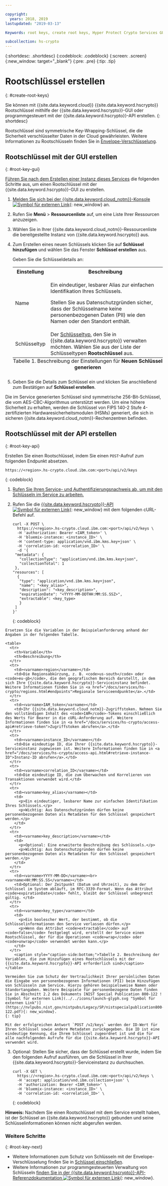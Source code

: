 ```yaml
---

copyright:
  years: 2018, 2019
lastupdated: "2019-03-13"

Keywords: root keys, create root keys, Hyper Protect Crypto Services GUI, symmetric key

subcollection: hs-crypto
---
```


{:shortdesc: .shortdesc}
{:codeblock: .codeblock}
{:screen: .screen}
{:new_window: target="_blank"}
{:pre: .pre}
{:tip: .tip}

# Rootschlüssel erstellen
{: #create-root-keys}

Sie können mit {{site.data.keyword.cloud}} {{site.data.keyword.hscrypto}} Rootschlüssel mithilfe der {{site.data.keyword.hscrypto}}-GUI oder programmgesteuert mit der {{site.data.keyword.hscrypto}}-API erstellen.
{: shortdesc}

Rootschlüssel sind symmetrische Key-Wrapping-Schlüssel, die die Sicherheit verschlüsselter Daten in der Cloud gewährleisten. Weitere Informationen zu Rootschlüsseln finden Sie in [Envelope-Verschlüsselung](/docs/services/key-protect/concepts/envelope-encryption.html).

## Rootschlüssel mit der GUI erstellen
{: #root-key-gui}

[Führen Sie nach dem Erstellen einer Instanz dieses Services](/docs/services/hs-crypto/provision.html) die folgenden Schritte aus, um einen Rootschlüssel mit der {{site.data.keyword.hscrypto}}-GUI zu erstellen.

1. [Melden Sie sich bei der {{site.data.keyword.cloud_notm}}-Konsole ![Symbol für externen Link](../../icons/launch-glyph.svg "Symbol für externen Link")](https://cloud.ibm.com/){: new_window} an.
2. Rufen Sie **Menü** &gt; **Ressourcenliste** auf, um eine Liste Ihrer Ressourcen anzuzeigen. 
3. Wählen Sie in Ihrer {{site.data.keyword.cloud_notm}}-Ressourcenliste die bereitgestellte Instanz von {{site.data.keyword.hscrypto}} aus. 
4. Zum Erstellen eines neuen Schlüssels klicken Sie auf **Schlüssel hinzufügen** und wählen Sie das Fenster **Schlüssel erstellen** aus. 

    Geben Sie die Schlüsseldetails an:

    <table>
      <tr>
        <th>Einstellung</th>
        <th>Beschreibung</th>
      </tr>
      <tr>
        <td>Name</td>
        <td>
          <p>Ein eindeutiger, lesbarer Alias zur einfachen Identifikation Ihres Schlüssels.</p>
          <p>Stellen Sie aus Datenschutzgründen sicher, dass der Schlüsselname keine personenbezogenen Daten (PII) wie den Namen oder den Standort enthält.</p>
        </td>
      </tr>
      <tr>
        <td>Schlüsseltyp</td>
        <td>Der <a href="/docs/services/key-protect/concepts/envelope-encryption.html#key-types">Schlüsseltyp</a>, den Sie in {{site.data.keyword.hscrypto}} verwalten möchten. Wählen Sie aus der Liste der Schlüsseltypen <b>Rootschlüssel</b> aus.</td>
      </tr>
      <caption style="caption-side:bottom;">Tabelle 1. Beschreibung der Einstellungen für <b>Neuen Schlüssel generieren</b></caption>
    </table>

5. Geben Sie die Details zum Schlüssel ein und klicken Sie anschließend zum Bestätigen auf **Schlüssel erstellen**.

Die im Service generierten Schlüssel sind symmetrische 256-Bit-Schlüssel, die vom AES-CBC-Algorithmus unterstützt werden. Um eine höhere Sicherheit zu erhalten, werden die Schlüssel von FIPS 140-2 Stufe 4-zertifizierten Hardwaresicherheitsmodulen (HSMs) generiert, die sich in sicheren {{site.data.keyword.cloud_notm}}-Rechenzentren befinden.

## Rootschlüssel mit der API erstellen
{: #root-key-api}

Erstellen Sie einen Rootschlüssel, indem Sie einen `POST`-Aufruf zum folgenden Endpunkt absetzen.

```
https://<region>.hs-crypto.cloud.ibm.com:<port>/api/v2/keys
```
{: codeblock}

1. [Rufen Sie Ihren Service- und Authentifizierungsnachweis ab, um mit den Schlüsseln im Service zu arbeiten.](/docs/services/hs-crypto/access-api.html)

2. Rufen Sie die [{{site.data.keyword.hscrypto}}-API ![Symbol für externen Link](../../icons/launch-glyph.svg "Symbol für externen Link")](https://{DomainName}/apidocs/hs-crypto){: new_window} mit dem folgenden cURL-Befehl auf.

    ```cURL
    curl -X POST \
      https://<region>.hs-crypto.cloud.ibm.com:<port>/api/v2/keys \
      -H 'authorization: Bearer <IAM_token>' \
      -H 'bluemix-instance: <instance_ID>' \
      -H 'content-type: application/vnd.ibm.kms.key+json' \
      -H 'correlation-id: <correlation_ID>' \
      -d '{
     "metadata": {
       "collectionType": "application/vnd.ibm.kms.key+json",
       "collectionTotal": 1
     },
    "resources": [
      {
       "type": "application/vnd.ibm.kms.key+json",
       "name": "<key_alias>",
       "description": "<key_description>",
       "expirationDate": "<YYYY-MM-DDTHH:MM:SS.SSZ>",
       "extractable": <key_type>
       }
     ]
    }'
    ```
    {: codeblock}
<!--    To work with keys within a Cloud Foundry org and space in your account, replace `Bluemix-Instance` with the appropriate `Bluemix-org` and `Bluemix-space` headers. [For more information, see the {{site.data.keyword.hscrypto}} API reference doc ![External link icon](../../icons/launch-glyph.svg "External link icon")](https://{DomainName}/apidocs/hs-crypto){: new_window}.
    {: tip} -->

    Ersetzen Sie die Variablen in der Beispielanforderung anhand der Angaben in der folgenden Tabelle. 

    <table>
      <tr>
        <th>Variable</th>
        <th>Beschreibung</th>
      </tr>
      <tr>
        <td><varname>region</varname></td>
        <td>Die Regionsabkürzung, z. B. <code>us-south</code> oder <code>eu-gb</code>, die den geografischen Bereich darstellt, in dem sich Ihre {{site.data.keyword.hscrypto}}-Serviceinstanz befindet. Weitere Informationen finden Sie in <a href="/docs/services/hs-crypto/regions.html#endpoints">Regionale Serviceendpunkte</a>.</td>
      </tr>
      <tr>
        <td><varname>IAM_token</varname></td>
        <td>Ihr {{site.data.keyword.cloud_notm}}-Zugriffstoken. Nehmen Sie den vollständigen Inhalt des <code>IAM</code>-Tokens einschließlich des Werts für Bearer in die cURL-Anforderung auf. Weitere Informationen finden Sie in <a href="/docs/services/hs-crypto/access-api#retrieve-token">Zugriffstoken abrufen</a>.</td>
      </tr>
      <tr>
        <td><varname>instance_ID</varname></td>
        <td>Die eindeutige ID, die Ihrer {{site.data.keyword.hscrypto}}-Serviceinstanz zugewiesen ist. Weitere Informationen finden Sie in <a href="/docs/services/hs-crypto/access-api.html#retrieve-instance-ID">Instanz-ID abrufen</a>.</td>
      </tr>
      <tr>
        <td><varname>correlation_ID</varname></td>
        <td>Die eindeutige ID, die zum Überwachen und Korrelieren von Transaktionen verwendet wird.</td>
      </tr>
      <tr>
        <td><varname>key_alias</varname></td>
        <td>
          <p>Ein eindeutiger, lesbarer Name zur einfachen Identifikation Ihres Schlüssels.</p>
          <p>Wichtig: Aus Datenschutzgründen dürfen keine personenbezogenen Daten als Metadaten für den Schlüssel gespeichert werden.</p>
        </td>
      </tr>
      <tr>
        <td><varname>key_description</varname></td>
        <td>
          <p>Optional: Eine erweiterte Beschreibung des Schlüssels.</p>
          <p>Wichtig: Aus Datenschutzgründen dürfen keine personenbezogenen Daten als Metadaten für den Schlüssel gespeichert werden.</p>
        </td>
      </tr>
      <tr>
        <td><varname>YYYY-MM-DD</varname><br><varname>HH:MM:SS.SS</varname></td>
        <td>Optional: Der Zeitpunkt (Datum und Uhrzeit), zu dem der Schlüssel im System abläuft, im RFC-3339-Format. Wenn das Attribut <code>expirationDate</code> fehlt, bleibt der Schlüssel unbegrenzt gültig. </td>
      </tr>
      <tr>
        <td><varname>key_type</varname></td>
        <td>
          <p>Ein boolescher Wert, der bestimmt, ob die Schlüsselinformationen den Service verlassen dürfen.</p>
          <p>Wenn das Attribut <code>extractable</code> auf <code>false</code> festgelegt wird, erstellt der Service einen Rootschlüssel, der für die Operationen <code>wrap</code> oder <code>unwrap</code> verwendet werden kann.</p>
        </td>
      </tr>
        <caption style="caption-side:bottom;">Tabelle 2. Beschreibung der Variablen, die zum Hinzufügen eines Rootschlüssels mit der {{site.data.keyword.hscrypto}}-API erforderlich sind</caption>
    </table>

    Vermeiden Sie zum Schutz der Vertraulichkeit Ihrer persönlichen Daten die Eingabe von personenbezogenen Informationen (PII) beim Hinzufügen von Schlüsseln zum Service. Hierzu gehören beispielsweise Namen oder Standortangaben. Weitere Beispiele für personenbezogene Daten finden Sie in Abschnitt 2.2 des Dokuments [NIST Special Publication 800-122 ![Symbol für externen Link](../../icons/launch-glyph.svg "Symbol für externen Link")](https://nvlpubs.nist.gov/nistpubs/Legacy/SP/nistspecialpublication800-122.pdf){: new_window}.
    {: tip}

    Mit der erfolgreichen Antwort `POST /v2/keys` werden der ID-Wert für Ihren Schlüssel sowie andere Metadaten zurückgegeben. Die ID ist eine eindeutige Kennung, die Ihrem Schlüssel zugeordnet ist und die für alle nachfolgenden Aufrufe für die {{site.data.keyword.hscrypto}}-API verwendet wird.

3. Optional: Stellen Sie sicher, dass der Schlüssel erstellt wurde, indem Sie den folgenden Aufruf ausführen, um die Schlüssel in Ihrer {{site.data.keyword.hscrypto}}-Serviceinstanz zu durchsuchen.

    ```cURL
    curl -X GET \
      https://<region>.hs-crypto.cloud.ibm.com:<port>/api/v2/keys \
      -H 'accept: application/vnd.ibm.collection+json' \
      -H 'authorization: Bearer <IAM_token>' \
      -H 'bluemix-instance: <instance_ID>' \
      -H 'correlation-id: <correlation_ID>' \
    ```
    {: codeblock}

**Hinweis:** Nachdem Sie einen Rootschlüssel mit dem Service erstellt haben, ist der Schlüssel an {{site.data.keyword.hscrypto}} gebunden und seine Schlüsselinformationen können nicht abgerufen werden.

### Weitere Schritte
{: #root-key-next}

- Weitere Informationen zum Schutz von Schlüsseln mit der Envelope-Verschlüsselung finden Sie in [Schlüssel einschließen](/docs/services/hs-crypto/wrap-keys.html).
- Weitere Informationen zur programmgesteuerten Verwaltung von Schlüsseln [finden Sie in der {{site.data.keyword.hscrypto}}-API-Referenzdokumentation ![Symbol für externen Link](../../icons/launch-glyph.svg "Symbol für externen Link")](https://{DomainName}/apidocs/hs-crypto){: new_window}.
